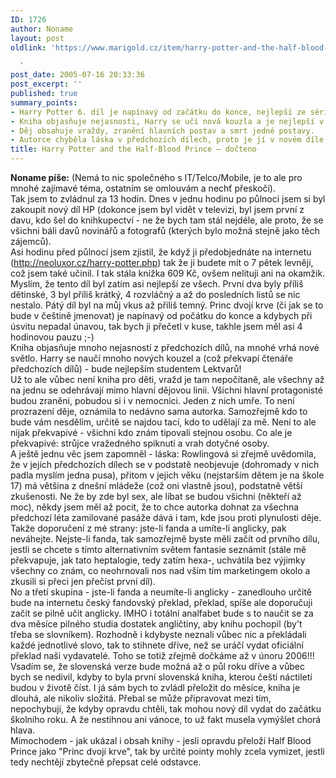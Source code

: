 ```yaml
---
ID: 1726
author: Noname
layout: post
oldlink: 'https://www.marigold.cz/item/harry-potter-and-the-half-blood-prince-docteno

  '
post_date: 2005-07-16 20:33:36
post_excerpt: ''
published: true
summary_points:
- Harry Potter 6. díl je napínavý od začátku do konce, nejlepší ze série.
- Kniha objasňuje nejasnosti, Harry se učí nová kouzla a je nejlepší v lektvarech.
- Děj obsahuje vraždy, zranění hlavních postav a smrt jedné postavy.
- Autorce chyběla láska v předchozích dílech, proto je jí v novém díle více.
title: Harry Potter and the Half-Blood Prince – dočteno
---
```


<p><strong>Noname píše:</strong> (Nemá to nic společného s IT/Telco/Mobile, je to ale pro mnohé zajímavé téma, ostatním se omlouvám a nechť přeskočí).<br />Tak jsem to zvládnul za 13 hodin. Dnes v jednu hodinu po půlnoci jsem si byl zakoupit nový díl HP (dokonce jsem byl vidět v televizi, byl jsem první z davu, kdo šel do knihkupectví - ne že bych tam stál nejdéle, ale proto, že se všichni báli davů novinářů a fotografů (kterých bylo možná stejně jako těch zájemců).<br />Asi hodinu před půlnocí jsem zjistil, že když ji předobjednáte na internetu (<a href="http://neoluxor.cz/harry-potter.php" >http://neoluxor.cz/harry-potter.php</a>) tak že ji budete mít o&nbsp;7 pětek levněji, což jsem také učinil. I tak stála knížka 609 Kč, ovšem nelituji ani na okamžik.<br />Myslím, že tento díl byl zatím asi nejlepší ze všech. První dva byly příliš dětinské, 3 byl příliš krátký, 4 rozvláčný a až do posledních listů se nic nestalo. Pátý díl byl na můj vkus až příliš temný. Princ dvojí krve (či jak se to bude v češtině jmenovat) je napínavý od počátku do konce a kdybych při úsvitu nepadal únavou, tak bych ji přečetl v kuse, takhle jsem měl asi 4 hodinovou pauzu ;-)<br />Kniha objasňuje mnoho nejasností z předchozích dílů, na mnohé vrhá nové světlo. Harry se naučí mnoho nových kouzel a (což překvapí čtenáře předchozích dílů) - bude nejlepším studentem Lektvarů!<br />Už to ale vůbec není kniha pro děti, vražd je tam nepočítaně, ale všechny až na jednu se odehrávají mimo hlavní dějovou linii. Všichni hlavní protagonisté budou zraněni, pobudou si i v nemocnici. Jeden z nich umře. To není prozrazení děje, oznámila to nedávno sama autorka. Samozřejmě kdo to bude vám nesdělím, určitě se najdou tací, kdo to udělají za mě. Není to ale nijak překvapivé - všichni kdo znám tipovali stejnou osobu. Co ale je překvapivé:&nbsp;strůjce vražedného spiknutí a vrah dotyčné osoby.<br />A ještě jednu věc jsem zapomněl - láska: Rowlingová si zřejmě uvědomila, že v jejích předchozích dílech se v podstatě neobjevuje (dohromady v nich padla myslím jedna pusa), přitom v jejich věku (nejstarším dětem je na škole 17)&nbsp;má většina z dnešní mládeže (což oni vlastně jsou), podstatně větší zkušenosti. Ne že by zde byl sex, ale líbat se budou všichni (někteří až moc), někdy jsem měl až pocit, že to chce&nbsp;autorka dohnat za všechna předchozí léta zamilované pasáže dává i tam, kde jsou proti plynulosti děje.<br />Takže doporučení z mé strany: jste-li fanda a umíte-li anglicky, pak neváhejte. Nejste-li fanda, tak samozřejmě byste měli začít od prvního dílu, jestli se chcete s tímto alternativním světem fantasie seznámit (stále mě překvapuje, jak tato heptalogie, tedy zatím hexa-,&nbsp;uchvátila bez výjimky všechny co znám, co neohrnovali nos nad vším tím marketingem okolo a zkusili si přeci jen přečíst první díl).<br />No a třetí skupina - jste-li fanda a neumíte-li anglicky - zanedlouho určitě bude na internetu český fandovský překlad, překlad, spíše ale doporučuji začít se pilně učit anglicky. IMHO i totální analfabet bude s to naučit se za dva měsíce pilného studia dostatek angličtiny, aby knihu pochopil (by't třeba se slovníkem). Rozhodně i kdybyste neznali vůbec nic a překládali každé jednotlivé slovo, tak to stihnete dříve, než se uráčí vydat oficiální překlad naši vydavatelé. Toho se totiž zřejmě dočkáme až v únoru 2006!!!<br />Vsadím se, že slovenská verze bude možná až o půl roku dříve a vůbec bych se nedivil, kdyby to byla první slovenská kniha, kterou čeští náctiletí budou v životě číst. I já sám bych to zvládl přeložit do měsíce, kniha je dlouhá, ale nikoliv složitá. Přebal se může připravovat mezi tím, nepochybuji, že kdyby opravdu chtěli, tak mohou nový díl vydat do začátku školního roku. A že nestihnou ani vánoce, to už fakt musela vymýšlet chorá hlava.<br />Mimochodem - jak ukázal i obsah knihy&nbsp;- jesli opravdu přeloží Half Blood Prince jako "Princ dvojí krve", tak by určité pointy mohly zcela vymizet, jestli tedy nechtějí zbytečně přepsat celé odstavce.
</p>